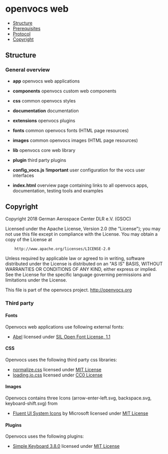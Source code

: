# openvocs web

* [Structure](#structure)
* [Prerequisites](#prerequisites)
* [Protocol](#protocol)
* [Copyright](#copyright)

## Structure

### General overview

* **app**                   openvocs web applications
* **components**            openvocs custom web components
* **css**                   common openvocs styles
* **documentation**         documentation
* **extensions**            openvocs plugins
* **fonts**                 common openvocs fonts (HTML page resources)
* **images**                common openvocs images (HTML page resources)
* **lib**                   openvocs core web library
* **plugin**                third party plugins

* **config_vocs.js**        **!important** user configuration for the vocs user interfaces
* **index.html**            overview page containing links to all openvocs apps, documentation, testing tools and examples

## Copyright

Copyright 2018 German Aerospace Center DLR e.V. (GSOC)

Licensed under the Apache License, Version 2.0 (the "License");
you may not use this file except in compliance with the License.
You may obtain a copy of the License at

        http://www.apache.org/licenses/LICENSE-2.0

Unless required by applicable law or agreed to in writing, software
distributed under the License is distributed on an "AS IS" BASIS,
WITHOUT WARRANTIES OR CONDITIONS OF ANY KIND, either express or implied.
See the License for the specific language governing permissions and
limitations under the License.

This file is part of the openvocs project. http://openvocs.org

### Third party 

#### Fonts
Openvocs web applications use following external fonts:
* [Abel](https://www.madtype.com/abel-released-companion-bold/) licensed under [SIL Open Font License, 1.1](../../LICENSES/Abel/OFL.txt)

#### CSS
Openvocs uses the following third party css libraries:
* [normalize.css](github.com/necolas/normalize.css) licensed under [MIT License](../../LICENSES/normalize-css-8.0.1/LICENSE.md)
* [loading.io.css](https://loading.io/css/) licensed under [CC0 License](../../LICENSES/loading-io-2.0.3/CC0.md)

#### Images
Openvocs contains three Icons (arrow-enter-left.svg, backspace.svg, keyboard-shift.svg) from 
* [Fluent UI System Icons](https://github.com/microsoft/fluentui-system-icons) by Microsoft licensed under [MIT License](../../LICENSES/fluent-ui-system-icons/LICENSE)

#### Plugins
Openvocs uses the following plugins:
* [Simple Keyboard 3.8.0](https://github.com/hodgef/simple-keyboard) licensed under [MIT License](../../LICENSES/simple-keyboard-3.8.0/LICENSE)